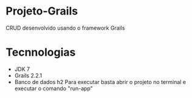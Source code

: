 # Projeto-Grails
CRUD desenvolvido usando o framework Grails


# Tecnnologias
- JDK 7 
- Grails 2.2.1 
- Banco de dados h2
Para executar basta abrir o projeto no terminal e executar o comando "run-app"
